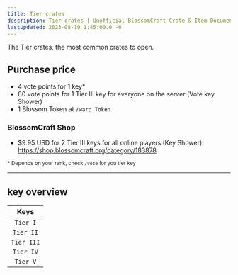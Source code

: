 ```yaml
---
title: Tier crates
description: Tier crates | Unofficial BlossomCraft Crate & Item Documentation
lastUpdated: 2023-08-19 1:45:00.0 -6
---
```


The Tier crates, the most common crates to open.

## Purchase price
- 4 vote points for 1 key*
- 80 vote points for 1 Tier III key for everyone on the server (Vote key Shower)
- 1 Blossom Token at `/warp Token`
### BlossomCraft Shop
- $9.95 USD for 2 Tier III keys for all online players (Key Shower): 
https://shop.blossomcraft.org/category/183878

<sub>* Depends on your rank, check `/vote` for you tier key</sub>

----
## key overview

|    Keys    |
|:----------:|
| `Tier I`   |
| `Tier II`  |
| `Tier III` |
| `Tier IV`  |
| `Tier V`   |